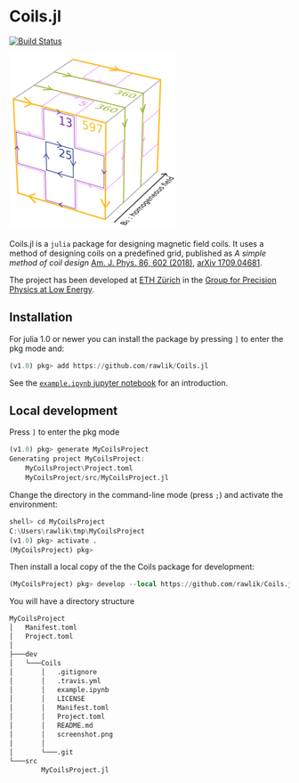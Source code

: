 # Coils.jl
[![Build Status](https://travis-ci.org/rawlik/Coils.jl.svg?branch=master)](https://travis-ci.org/rawlik/Coils.jl)

![](https://raw.githubusercontent.com/rawlik/Coils.jl/master/screenshot.png)

Coils.jl is a `julia` package for designing magnetic field coils. It uses a method of designing coils on a predefined grid, published as *A simple method of coil design* [Am. J. Phys. 86, 602 (2018)](https://doi.org/10.1119/1.5042244), [arXiv 1709.04681](https://arxiv.org/abs/1709.04681).

The project has been developed at [ETH Zürich](https://www.ethz.ch/) in the [Group for Precision Physics at Low Energy](http://www.edm.ethz.ch/).


## Installation
For julia 1.0 or newer you can install the package by pressing `]` to enter the pkg mode and:
```julia
(v1.0) pkg> add https://github.com/rawlik/Coils.jl
```

See the [`example.ipynb` jupyter notebook](http://nbviewer.jupyter.org/github/rawlik/Coils.jl/blob/master/example.ipynb) for an introduction.


## Local development
Press `]` to enter the pkg mode
```julia
(v1.0) pkg> generate MyCoilsProject
Generating project MyCoilsProject:
    MyCoilsProject\Project.toml
    MyCoilsProject/src/MyCoilsProject.jl
```

Change the directory in the command-line mode (press `;`) and activate
the environment:
```julia
shell> cd MyCoilsProject
C:\Users\rawlik\tmp\MyCoilsProject
(v1.0) pkg> activate .
(MyCoilsProject) pkg>
```

Then install a local copy of the the Coils package for development:
```julia
(MyCoilsProject) pkg> develop --local https://github.com/rawlik/Coils.jl
```

You will have a directory structure 
```
MyCoilsProject
│   Manifest.toml
│   Project.toml
│
├───dev
│   └───Coils
│       │   .gitignore
│       │   .travis.yml
│       │   example.ipynb
│       │   LICENSE
│       │   Manifest.toml
│       │   Project.toml
│       │   README.md
│       │   screenshot.png
│       │
│       └───.git
└───src
        MyCoilsProject.jl
```







